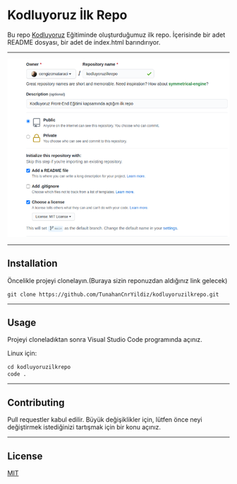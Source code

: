 # Kodluyoruz İlk Repo

Bu repo [Kodluyoruz](https://academy.patika.dev/tr/paths/baslangic-seviye-php-ile-backend-web-development-patikasi) Eğitiminde oluşturduğumuz ilk repo. İçerisinde bir adet README dosyası, bir adet de index.html barındırıyor.

------------------------------------------------------
![Örnek Resim](https://raw.githubusercontent.com/Kodluyoruz/taskforce/main/git/odev1/figures/github.png)

------------------------------------------------------

## Installation

Öncelikle projeyi clonelayın.(Buraya sizin reponuzdan aldığınız link gelecek)

```
git clone https://github.com/TunahanCnrYildiz/kodluyoruzilkrepo.git
```
-----------------------------------------------------

## Usage

Projeyi cloneladıktan sonra Visual Studio Code programında açınız.

Linux için:

```
cd kodluyoruzilkrepo
code .
```
-----------------------------------------------------

## Contributing

Pull requestler kabul edilir. Büyük değişiklikler için, lütfen önce neyi değiştirmek istediğinizi tartışmak için bir konu açınız.

-----------------------------------------------------

## License

[MIT](https://choosealicense.com/)